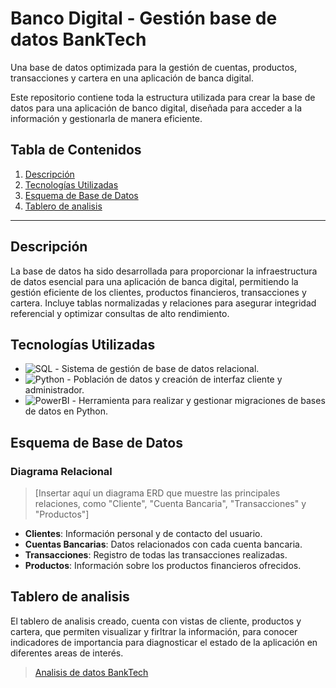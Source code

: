 # Banco Digital - Gestión base de datos BankTech

Una base de datos optimizada para la gestión de cuentas, productos, transacciones y cartera en una aplicación de banca digital.

Este repositorio contiene toda la estructura utilizada para crear la base de datos para una aplicación de banco digital, diseñada para acceder a la información y gestionarla de manera eficiente.

## Tabla de Contenidos

1. [Descripción](#descripción)
2. [Tecnologías Utilizadas](#tecnologías-utilizadas)
3. [Esquema de Base de Datos](#esquema-de-base-de-datos)
4. [Tablero de analisis](#tablero-de-analisis)

---

## Descripción

La base de datos ha sido desarrollada para proporcionar la infraestructura de datos esencial para una aplicación de banca digital, permitiendo la gestión eficiente de los clientes, productos financieros, transacciones y cartera. Incluye tablas normalizadas y relaciones para asegurar integridad referencial y optimizar consultas de alto rendimiento.

## Tecnologías Utilizadas

- ![SQL](https://img.shields.io/badge/MySQL-005C84?style=for-the-badge&logo=mysql&logoColor=white) - Sistema de gestión de base de datos relacional.
- ![Python](https://img.shields.io/badge/Python-FFD43B?style=for-the-badge&logo=python&logoColor=blue) - Población de datos y creación de interfaz cliente y administrador.
- ![PowerBI](https://img.shields.io/badge/PowerBI-F2C811?style=for-the-badge&logo=Power%20BI&logoColor=white) - Herramienta para realizar y gestionar migraciones de bases de datos en Python.

## Esquema de Base de Datos

### Diagrama Relacional

> [Insertar aquí un diagrama ERD que muestre las principales relaciones, como "Cliente", "Cuenta Bancaria", "Transacciones" y "Productos"]

- **Clientes**: Información personal y de contacto del usuario.
- **Cuentas Bancarias**: Datos relacionados con cada cuenta bancaria.
- **Transacciones**: Registro de todas las transacciones realizadas.
- **Productos**: Información sobre los productos financieros ofrecidos.

## Tablero de analisis

El tablero de analisis creado, cuenta con vistas de cliente, productos y cartera, que permiten visualizar y firltrar la información, para conocer indicadores de importancia para diagnosticar el estado de la aplicación en diferentes areas de interés.

> [Analisis de datos BankTech](https://app.powerbi.com/view?r=eyJrIjoiMTc5MWZmMzUtNzY4MS00MDAwLWI4ZjUtZWQ2NmFlN2VkMTU4IiwidCI6IjU3N2ZjMWQ4LTA5MjItNDU4ZS04N2JmLWVjNGY0NTVlYjYwMCIsImMiOjR9&pageName=9ea71799499533a74817)
